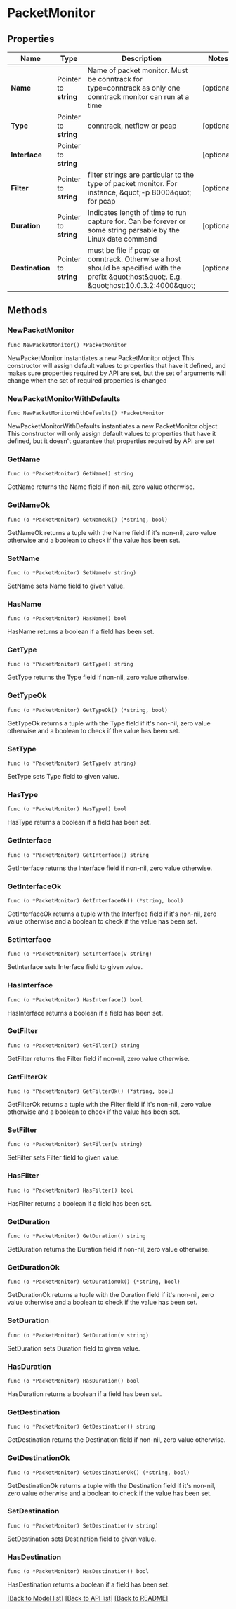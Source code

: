 # PacketMonitor

## Properties

Name | Type | Description | Notes
------------ | ------------- | ------------- | -------------
**Name** | Pointer to **string** | Name of packet monitor. Must be conntrack for type&#x3D;conntrack as only one conntrack monitor can run at a time | [optional] 
**Type** | Pointer to **string** | conntrack, netflow or pcap | [optional] 
**Interface** | Pointer to **string** |  | [optional] 
**Filter** | Pointer to **string** | filter strings are particular to the type of packet monitor. For instance, \&quot;-p 8000\&quot; for pcap | [optional] 
**Duration** | Pointer to **string** | Indicates length of time to run capture for. Can be forever or some string parsable by the Linux date command | [optional] 
**Destination** | Pointer to **string** | must be file if pcap or conntrack. Otherwise a host should be specified with the prefix \&quot;host\&quot;. E.g. \&quot;host:10.0.3.2:4000\&quot; | [optional] 

## Methods

### NewPacketMonitor

`func NewPacketMonitor() *PacketMonitor`

NewPacketMonitor instantiates a new PacketMonitor object
This constructor will assign default values to properties that have it defined,
and makes sure properties required by API are set, but the set of arguments
will change when the set of required properties is changed

### NewPacketMonitorWithDefaults

`func NewPacketMonitorWithDefaults() *PacketMonitor`

NewPacketMonitorWithDefaults instantiates a new PacketMonitor object
This constructor will only assign default values to properties that have it defined,
but it doesn't guarantee that properties required by API are set

### GetName

`func (o *PacketMonitor) GetName() string`

GetName returns the Name field if non-nil, zero value otherwise.

### GetNameOk

`func (o *PacketMonitor) GetNameOk() (*string, bool)`

GetNameOk returns a tuple with the Name field if it's non-nil, zero value otherwise
and a boolean to check if the value has been set.

### SetName

`func (o *PacketMonitor) SetName(v string)`

SetName sets Name field to given value.

### HasName

`func (o *PacketMonitor) HasName() bool`

HasName returns a boolean if a field has been set.

### GetType

`func (o *PacketMonitor) GetType() string`

GetType returns the Type field if non-nil, zero value otherwise.

### GetTypeOk

`func (o *PacketMonitor) GetTypeOk() (*string, bool)`

GetTypeOk returns a tuple with the Type field if it's non-nil, zero value otherwise
and a boolean to check if the value has been set.

### SetType

`func (o *PacketMonitor) SetType(v string)`

SetType sets Type field to given value.

### HasType

`func (o *PacketMonitor) HasType() bool`

HasType returns a boolean if a field has been set.

### GetInterface

`func (o *PacketMonitor) GetInterface() string`

GetInterface returns the Interface field if non-nil, zero value otherwise.

### GetInterfaceOk

`func (o *PacketMonitor) GetInterfaceOk() (*string, bool)`

GetInterfaceOk returns a tuple with the Interface field if it's non-nil, zero value otherwise
and a boolean to check if the value has been set.

### SetInterface

`func (o *PacketMonitor) SetInterface(v string)`

SetInterface sets Interface field to given value.

### HasInterface

`func (o *PacketMonitor) HasInterface() bool`

HasInterface returns a boolean if a field has been set.

### GetFilter

`func (o *PacketMonitor) GetFilter() string`

GetFilter returns the Filter field if non-nil, zero value otherwise.

### GetFilterOk

`func (o *PacketMonitor) GetFilterOk() (*string, bool)`

GetFilterOk returns a tuple with the Filter field if it's non-nil, zero value otherwise
and a boolean to check if the value has been set.

### SetFilter

`func (o *PacketMonitor) SetFilter(v string)`

SetFilter sets Filter field to given value.

### HasFilter

`func (o *PacketMonitor) HasFilter() bool`

HasFilter returns a boolean if a field has been set.

### GetDuration

`func (o *PacketMonitor) GetDuration() string`

GetDuration returns the Duration field if non-nil, zero value otherwise.

### GetDurationOk

`func (o *PacketMonitor) GetDurationOk() (*string, bool)`

GetDurationOk returns a tuple with the Duration field if it's non-nil, zero value otherwise
and a boolean to check if the value has been set.

### SetDuration

`func (o *PacketMonitor) SetDuration(v string)`

SetDuration sets Duration field to given value.

### HasDuration

`func (o *PacketMonitor) HasDuration() bool`

HasDuration returns a boolean if a field has been set.

### GetDestination

`func (o *PacketMonitor) GetDestination() string`

GetDestination returns the Destination field if non-nil, zero value otherwise.

### GetDestinationOk

`func (o *PacketMonitor) GetDestinationOk() (*string, bool)`

GetDestinationOk returns a tuple with the Destination field if it's non-nil, zero value otherwise
and a boolean to check if the value has been set.

### SetDestination

`func (o *PacketMonitor) SetDestination(v string)`

SetDestination sets Destination field to given value.

### HasDestination

`func (o *PacketMonitor) HasDestination() bool`

HasDestination returns a boolean if a field has been set.


[[Back to Model list]](../README.md#documentation-for-models) [[Back to API list]](../README.md#documentation-for-api-endpoints) [[Back to README]](../README.md)


